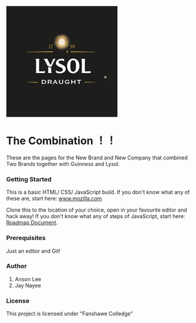 ![This is Anson and Jay's Final Project](images/icon_version2.png)

# The Combination ！！
These are the pages for the New Brand and New Company that combined Two Brands together with Guinness and Lysol.

### Getting Started
This is a basic HTML/ CSS/ JavaScript build. If you don't know what any of these are, start here: www.mozilla.com

Clone this to the location of your choice, open in your favourite editor and hack away! If you don't know what any of steps of JavaScript, start here: [Roadmap Document](https://docs.google.com/document/d/1Ub9c_E1URDgnBz4a8_e0B-luyyPQ1MYRh5igDuvr-3U/edit?usp=sharing).

### Prerequisites
Just an editor and Git!

### Author

1. Anson Lee
2. Jay Nayee

### License
This project is licensed under "Fanshawe Colledge"
